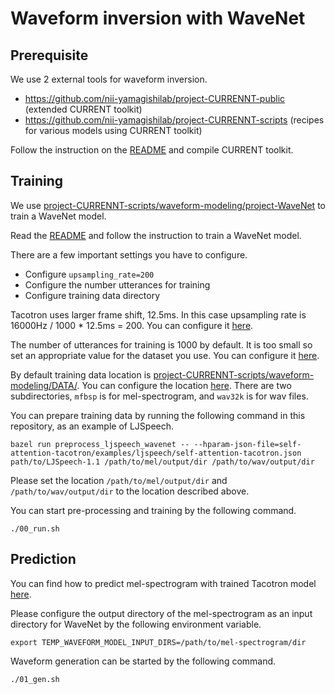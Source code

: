 # Waveform inversion with WaveNet


## Prerequisite

We use 2 external tools for waveform inversion.

- https://github.com/nii-yamagishilab/project-CURRENNT-public (extended CURRENT toolkit)
- https://github.com/nii-yamagishilab/project-CURRENNT-scripts (recipes for various models using CURRENT toolkit)

Follow the instruction on the [README](https://github.com/nii-yamagishilab/project-CURRENNT-public/blob/master/CURRENNT_codes/README) and compile CURRENT toolkit.


## Training

We use [project-CURRENNT-scripts/waveform-modeling/project-WaveNet](https://github.com/nii-yamagishilab/project-CURRENNT-scripts/tree/master/waveform-modeling/project-WaveNet) to train a WaveNet model.

Read the [README](https://github.com/nii-yamagishilab/project-CURRENNT-scripts/blob/master/waveform-modeling/project-WaveNet/README) and follow the instruction to train a WaveNet model.

There are a few important settings you have to configure.

- Configure `upsampling_rate=200`
- Configure the number utterances for training
- Configure training data directory

Tacotron uses larger frame shift, 12.5ms. In this case upsampling rate is 16000Hz / 1000 * 12.5ms  = 200.
You can configure it [here](https://github.com/nii-yamagishilab/project-CURRENNT-scripts/blob/7e775e0051163d578feb2697829b45c3e9a3fc34/waveform-modeling/project-WaveNet/config.py#L71).

The number of utterances for training is 1000 by default. It is too small so set an appropriate value for the dataset you use.
You can configure it [here](https://github.com/nii-yamagishilab/project-CURRENNT-scripts/blob/7e775e0051163d578feb2697829b45c3e9a3fc34/waveform-modeling/project-WaveNet/config.py#L85).


By default training data location is [project-CURRENNT-scripts/waveform-modeling/DATA/](https://github.com/nii-yamagishilab/project-CURRENNT-scripts/tree/master/waveform-modeling/DATA).
You can configure the location [here](https://github.com/nii-yamagishilab/project-CURRENNT-scripts/blob/7e775e0051163d578feb2697829b45c3e9a3fc34/waveform-modeling/project-WaveNet/config.py#L50).
There are two subdirectories, `mfbsp` is for mel-spectrogram, and `wav32k` is for wav files.


You can prepare training data by running the following command in this repository, as an example of LJSpeech.

```
bazel run preprocess_ljspeech_wavenet -- --hparam-json-file=self-attention-tacotron/examples/ljspeech/self-attention-tacotron.json path/to/LJSpeech-1.1 /path/to/mel/output/dir /path/to/wav/output/dir
```

Please set the location `/path/to/mel/output/dir` and `/path/to/wav/output/dir` to the location described above.

You can start pre-processing and training by the following command.

```
./00_run.sh
```


## Prediction

You can find how to predict mel-spectrogram with trained Tacotron model [here](./README.md#prediction).

Please configure the output directory of the mel-spectrogram as an input directory for WaveNet by the following environment variable.

```
export TEMP_WAVEFORM_MODEL_INPUT_DIRS=/path/to/mel-spectrogram/dir
```

Waveform generation can be started by the following command.

```
./01_gen.sh
```